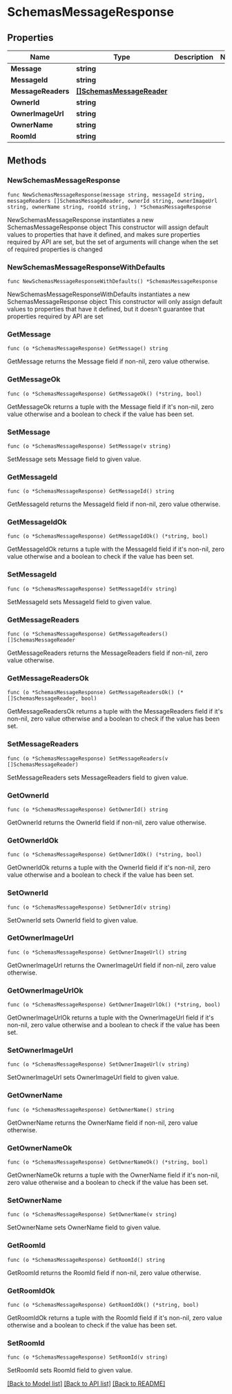 # SchemasMessageResponse

## Properties

Name | Type | Description | Notes
------------ | ------------- | ------------- | -------------
**Message** | **string** |  | 
**MessageId** | **string** |  | 
**MessageReaders** | [**[]SchemasMessageReader**](SchemasMessageReader.md) |  | 
**OwnerId** | **string** |  | 
**OwnerImageUrl** | **string** |  | 
**OwnerName** | **string** |  | 
**RoomId** | **string** |  | 

## Methods

### NewSchemasMessageResponse

`func NewSchemasMessageResponse(message string, messageId string, messageReaders []SchemasMessageReader, ownerId string, ownerImageUrl string, ownerName string, roomId string, ) *SchemasMessageResponse`

NewSchemasMessageResponse instantiates a new SchemasMessageResponse object
This constructor will assign default values to properties that have it defined,
and makes sure properties required by API are set, but the set of arguments
will change when the set of required properties is changed

### NewSchemasMessageResponseWithDefaults

`func NewSchemasMessageResponseWithDefaults() *SchemasMessageResponse`

NewSchemasMessageResponseWithDefaults instantiates a new SchemasMessageResponse object
This constructor will only assign default values to properties that have it defined,
but it doesn't guarantee that properties required by API are set

### GetMessage

`func (o *SchemasMessageResponse) GetMessage() string`

GetMessage returns the Message field if non-nil, zero value otherwise.

### GetMessageOk

`func (o *SchemasMessageResponse) GetMessageOk() (*string, bool)`

GetMessageOk returns a tuple with the Message field if it's non-nil, zero value otherwise
and a boolean to check if the value has been set.

### SetMessage

`func (o *SchemasMessageResponse) SetMessage(v string)`

SetMessage sets Message field to given value.


### GetMessageId

`func (o *SchemasMessageResponse) GetMessageId() string`

GetMessageId returns the MessageId field if non-nil, zero value otherwise.

### GetMessageIdOk

`func (o *SchemasMessageResponse) GetMessageIdOk() (*string, bool)`

GetMessageIdOk returns a tuple with the MessageId field if it's non-nil, zero value otherwise
and a boolean to check if the value has been set.

### SetMessageId

`func (o *SchemasMessageResponse) SetMessageId(v string)`

SetMessageId sets MessageId field to given value.


### GetMessageReaders

`func (o *SchemasMessageResponse) GetMessageReaders() []SchemasMessageReader`

GetMessageReaders returns the MessageReaders field if non-nil, zero value otherwise.

### GetMessageReadersOk

`func (o *SchemasMessageResponse) GetMessageReadersOk() (*[]SchemasMessageReader, bool)`

GetMessageReadersOk returns a tuple with the MessageReaders field if it's non-nil, zero value otherwise
and a boolean to check if the value has been set.

### SetMessageReaders

`func (o *SchemasMessageResponse) SetMessageReaders(v []SchemasMessageReader)`

SetMessageReaders sets MessageReaders field to given value.


### GetOwnerId

`func (o *SchemasMessageResponse) GetOwnerId() string`

GetOwnerId returns the OwnerId field if non-nil, zero value otherwise.

### GetOwnerIdOk

`func (o *SchemasMessageResponse) GetOwnerIdOk() (*string, bool)`

GetOwnerIdOk returns a tuple with the OwnerId field if it's non-nil, zero value otherwise
and a boolean to check if the value has been set.

### SetOwnerId

`func (o *SchemasMessageResponse) SetOwnerId(v string)`

SetOwnerId sets OwnerId field to given value.


### GetOwnerImageUrl

`func (o *SchemasMessageResponse) GetOwnerImageUrl() string`

GetOwnerImageUrl returns the OwnerImageUrl field if non-nil, zero value otherwise.

### GetOwnerImageUrlOk

`func (o *SchemasMessageResponse) GetOwnerImageUrlOk() (*string, bool)`

GetOwnerImageUrlOk returns a tuple with the OwnerImageUrl field if it's non-nil, zero value otherwise
and a boolean to check if the value has been set.

### SetOwnerImageUrl

`func (o *SchemasMessageResponse) SetOwnerImageUrl(v string)`

SetOwnerImageUrl sets OwnerImageUrl field to given value.


### GetOwnerName

`func (o *SchemasMessageResponse) GetOwnerName() string`

GetOwnerName returns the OwnerName field if non-nil, zero value otherwise.

### GetOwnerNameOk

`func (o *SchemasMessageResponse) GetOwnerNameOk() (*string, bool)`

GetOwnerNameOk returns a tuple with the OwnerName field if it's non-nil, zero value otherwise
and a boolean to check if the value has been set.

### SetOwnerName

`func (o *SchemasMessageResponse) SetOwnerName(v string)`

SetOwnerName sets OwnerName field to given value.


### GetRoomId

`func (o *SchemasMessageResponse) GetRoomId() string`

GetRoomId returns the RoomId field if non-nil, zero value otherwise.

### GetRoomIdOk

`func (o *SchemasMessageResponse) GetRoomIdOk() (*string, bool)`

GetRoomIdOk returns a tuple with the RoomId field if it's non-nil, zero value otherwise
and a boolean to check if the value has been set.

### SetRoomId

`func (o *SchemasMessageResponse) SetRoomId(v string)`

SetRoomId sets RoomId field to given value.



[[Back to Model list]](../README.md#documentation-for-models) [[Back to API list]](../README.md#documentation-for-api-endpoints) [[Back to README]](../README.md)


